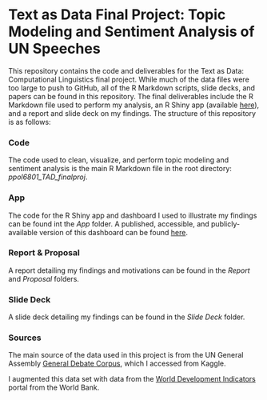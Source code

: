 # Text as Data Final Project: Topic Modeling and Sentiment Analysis of UN Speeches

This repository contains the code and deliverables for the Text as Data: Computational Linguistics final project. While much of the data files were too large to push to GitHub, all of the R Markdown scripts, slide decks, and papers can be found in this repository. The final deliverables include the R Markdown file used to perform my analysis, an R Shiny app (available [here](https://scohen97.shinyapps.io/tad_app/)), and a report and slide deck on my findings. 
The structure of this repository is as follows:

### Code
The code used to clean, visualize, and perform topic modeling and sentiment analysis is the main R Markdown file in the root directory: *ppol6801_TAD_finalproj*.

### App
The code for the R Shiny app and dashboard I used to illustrate my findings can be found int the *App* folder. A published, accessible, and publicly-available version of this dashboard can be found [here](https://scohen97.shinyapps.io/tad_app/).

### Report & Proposal
A report detailing my findings and motivations can be found in the *Report* and *Proposal* folders.

### Slide Deck 
A slide deck detailing my findings can be found in the *Slide Deck* folder.

### Sources
The main source of the data used in this project is from the UN General Assembly [General Debate Corpus](https://www.kaggle.com/datasets/namigabbasov/united-nations-general-debate-corpus-1946-2023?resource=download), which I accessed from Kaggle. 

I augmented this data set with data from the [World Development Indicators](https://databank.worldbank.org/source/world-development-indicators) portal from the World Bank.

